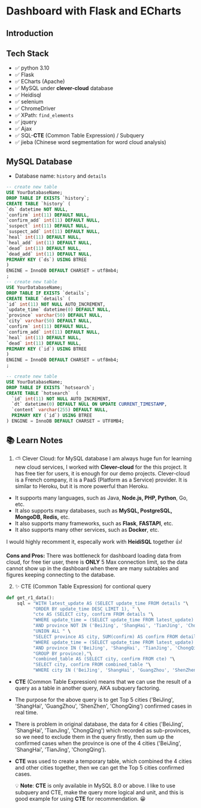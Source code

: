 # Dashboard with Flask and ECharts

## Introduction

## Tech Stack

- ✅ python 3.10
- ✅ Flask
- ✅ ECharts (Apache)
- ✅ MySQL under **clever-cloud** database
- ✅ Heidisql
- ✅ selenium
- ✅ ChromeDriver
- ✅ XPath: `find_elements`
- ✅ jquery
- ✅ Ajax
- ✅ SQL-**CTE** (Common Table Expression) / Subquery
- ✅ jieba (Chinese word segmentation for word cloud analysis)

## MySQL Database

- Database name: `history` and `details`

```sql
-- create new table
USE YourDatabaseName;
DROP TABLE IF EXISTS `history`;
CREATE TABLE `history` (
`ds` datetime NOT NULL,
`confirm` int(11) DEFAULT NULL,
`confirm_add` int(11) DEFAULT NULL,
`suspect` int(11) DEFAULT NULL,
`suspect_add` int(11) DEFAULT NULL,
`heal` int(11) DEFAULT NULL,
`heal_add` int(11) DEFAULT NULL,
`dead` int(11) DEFAULT NULL,
`dead_add` int(11) DEFAULT NULL,
PRIMARY KEY (`ds`) USING BTREE
)
ENGINE = InnoDB DEFAULT CHARSET = utf8mb4;
;
-- create new table
USE YourDatabaseName;
DROP TABLE IF EXISTS `details`;
CREATE TABLE `details` (
`id` int(11) NOT NULL AUTO_INCREMENT,
`update_time` datetime(0) DEFAULT NULL,
`province` varchar(50) DEFAULT NULL,
`city` varchar(50) DEFAULT NULL,
`confirm` int(11) DEFAULT NULL,
`confirm_add` int(11) DEFAULT NULL,
`heal` int(11) DEFAULT NULL,
`dead` int(11) DEFAULT NULL,
PRIMARY KEY (`id`) USING BTREE
)
ENGINE = InnoDB DEFAULT CHARSET = utf8mb4;
;

-- create new table
USE YourDatabaseName;
DROP TABLE IF EXISTS `hotsearch`;
CREATE TABLE `hotsearch`  (
  `id` int(11) NOT NULL AUTO_INCREMENT,
  `dt` datetime(0) DEFAULT NULL ON UPDATE CURRENT_TIMESTAMP,
  `content` varchar(255) DEFAULT NULL,
  PRIMARY KEY (`id`) USING BTREE
) ENGINE = InnoDB DEFAULT CHARSET = UTF8MB4;
```

## 📚 Learn Notes

1. ⛅ Clever Cloud: for MySQL database
   I am always huge fun for learning new cloud services, I worked with **Clever-cloud** for the this project. It has free tier for users, it is enough for our demo projects. Clever-cloud is a French company, it is a PaaS (Platform as a Service) provider. It is similar to Heroku, but it is more powerful than Heroku.

- It supports many languages, such as Java, **Node.js, PHP, Python**, Go, etc.
- It also supports many databases, such as **MySQL, PostgreSQL, MongoDB, Redis,** etc.
- It also supports many frameworks, such as **Flask**, **FASTAPI**, etc.
- It also supports many other services, such as **Docker**, etc.

I would highly recomment it, especally work with **HeidiSQL** together 👍!

**Cons and Pros:** There was bottleneck for dashboard loading data from cloud, for free tier user, there is **ONLY** 5 Max connection limit, so the data cannot show up in the dashboard when there are many subtables and figures keeping connecting to the database.

2. ✨ CTE (Common Table Expression) for contional query

```python
def get_r1_data():
    sql = "WITH latest_update AS (SELECT update_time FROM details "\
          "ORDER BY update_time DESC LIMIT 1), " \
          "cte AS (SELECT city, confirm FROM details "\
          "WHERE update_time = (SELECT update_time FROM latest_update) "\
          "AND province NOT IN ('BeiJing', 'ShangHai', 'TianJing', 'ChongQing') "\
          "UNION ALL " \
          "SELECT province AS city, SUM(confirm) AS confirm FROM details "\
          "WHERE update_time = (SELECT update_time FROM latest_update) "\
          "AND province IN ('BeiJing', 'ShangHai', 'TianJing', 'ChongQing') "\
          "GROUP BY province),"\
          "combined_table AS (SELECT city, confirm FROM cte) "\
          "SELECT city, confirm FROM combined_table "\
          "WHERE city IN ('BeiJing', 'ShangHai', 'GuangZhou', 'ShenZhen', 'ChongQing');"
```

- **CTE** (Common Table Expression) means that we can use the result of a query as a table in another query, AKA subquery factoring.
- The purpose for the above query is to get Top 5 cities ('BeiJing', 'ShangHai', 'GuangZhou', 'ShenZhen', 'ChongQing') confirmed cases in real time.
- There is problem in original database, the data for 4 cities ('BeiJing', 'ShangHai', 'TianJing', 'ChongQing') which recorded as sub-provinces, so we need to exclude them in the query firstly, then sum up the confirmed cases when the province is one of the 4 cities ('BeiJing', 'ShangHai', 'TianJing', 'ChongQing').
- **CTE** was used to create a temporary table, which combined the 4 cities and other cities together, then we can get the Top 5 cities confirmed cases.

  💡 **Note**: **CTE** is only available in MySQL 8.0 or above. I like to use subquery and CTE, make the query more logical and unit, and this is good example for using **CTE** for recommendation. 😀

